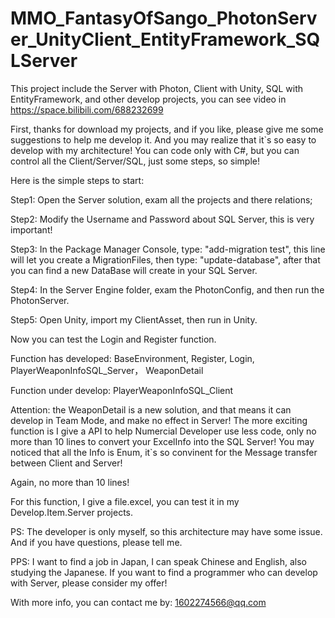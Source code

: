 # MMO_FantasyOfSango_PhotonServer_UnityClient_EntityFramework_SQLServer
This project include the Server with Photon, Client with Unity, SQL with EntityFramework, and other develop projects, you can see video in https://space.bilibili.com/688232699

First, thanks for download my projects, and if you like, please give me some suggestions to help me develop it. 
And you may realize that it`s so easy to develop with my architecture! You can code only with C#, but you can control all the Client/Server/SQL, just some steps, so simple!

Here is the simple steps to start:

Step1: Open the Server solution, exam all the projects and there relations;

Step2: Modify the Username and Password about SQL Server, this is very important!

Step3: In the Package Manager Console, type: "add-migration test", this line will let you create a MigrationFiles, then type: "update-database", after that you can find a new DataBase will create in your SQL Server.

Step4: In the Server Engine folder, exam the PhotonConfig, and then run the PhotonServer.

Step5: Open Unity, import my ClientAsset, then run in Unity.

Now you can test the Login and Register function.

Function has developed:
BaseEnvironment, Register, Login, PlayerWeaponInfoSQL_Server， WeaponDetail

Function under develop:
PlayerWeaponInfoSQL_Client

Attention: the WeaponDetail is a new solution, and that means it can develop in Team Mode, and make no effect in Server! The more exciting function is I give a API to help Numercial Developer use less code, only no more than 10 lines to convert your ExcelInfo into the SQL Server! You may noticed that all the Info is Enum, it`s so convinent for the Message transfer between Client and Server!

Again, no more than 10 lines! 

For this function, I give a file.excel, you can test it in my Develop.Item.Server projects.

PS: The developer is only myself, so this architecture may have some issue. And if you have questions, please tell me.

PPS: I want to find a job in Japan, I can speak Chinese and English, also studying the Japanese. If you want to find a programmer who can develop with Server, please consider my offer!

With more info, you can contact me by: 1602274566@qq.com
